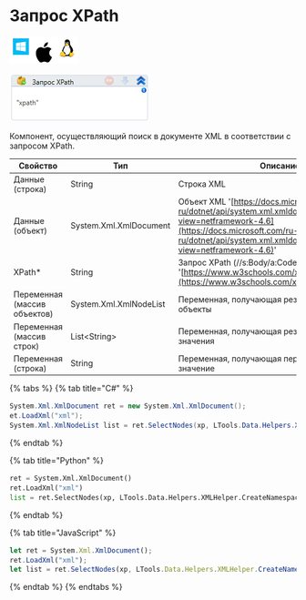 # Запрос XPath

![](<../../../../.gitbook/assets/image (100) (1) (1) (1) (1) (1) (1) (10) (232).png>)

![](<../../../../.gitbook/assets/image (373).png>)

Компонент, осуществляющий поиск в документе XML в соответствии с запросом XPath.

| Свойство                     | Тип                    | Описание                                                                                                                                                                                          |
| ---------------------------- | ---------------------- | ------------------------------------------------------------------------------------------------------------------------------------------------------------------------------------------------- |
| Данные (строка)              | String                 | Строка XML                                                                                                                                                                                        |
| Данные (объект)              | System.Xml.XmlDocument | Объект XML '[https://docs.microsoft.com/ru-ru/dotnet/api/system.xml.xmldocument?view=netframework-4.6](https://docs.microsoft.com/ru-ru/dotnet/api/system.xml.xmldocument?view=netframework-4.6)' |
| XPath\*                      | String                 | Запрос XPath (//s:Body/a:Code) '[https://www.w3schools.com/xml/xpath\_syntax.asp](https://www.w3schools.com/xml/xpath\_syntax.asp)'                                                               |
| Переменная (массив объектов) | System.Xml.XmlNodeList | Переменная, получающая результирующие объекты                                                                                                                                                     |
| Переменная (массив строк)    | List\<String>          | Переменная, получающая результирующие значения                                                                                                                                                    |
| Переменная (строка)          | String                 | Переменная, получающая первое результирующее значение                                                                                                                                             |

{% tabs %}
{% tab title="C#" %}
```csharp
System.Xml.XmlDocument ret = new System.Xml.XmlDocument();
et.LoadXml("xml");
System.Xml.XmlNodeList list = ret.SelectNodes(xp, LTools.Data.Helpers.XMLHelper.CreateNamespaceManager(ret));
```
{% endtab %}

{% tab title="Python" %}
```python
ret = System.Xml.XmlDocument()
ret.LoadXml("xml")
list = ret.SelectNodes(xp, LTools.Data.Helpers.XMLHelper.CreateNamespaceManager(ret))
```
{% endtab %}

{% tab title="JavaScript" %}
```javascript
let ret = System.Xml.XmlDocument();
ret.LoadXml("xml");
let list = ret.SelectNodes(xp, LTools.Data.Helpers.XMLHelper.CreateNamespaceManager(ret));
```
{% endtab %}
{% endtabs %}
